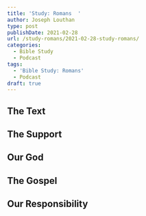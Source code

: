 ```yaml
---
title: 'Study: Romans  '
author: Joseph Louthan
type: post
publishDate: 2021-02-28
url: /study-romans/2021-02-28-study-romans/
categories:
  - Bible Study
  - Podcast
tags:
  - 'Bible Study: Romans'
  - Podcast
draft: true
---
```

## The Text

## The Support

## Our God

## The Gospel

## Our Responsibility

